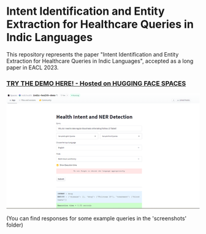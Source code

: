 # Intent Identification and Entity Extraction for Healthcare Queries in Indic Languages

This repository represents the paper "Intent Identification and Entity Extraction for Healthcare Queries in Indic Languages", accepted as a long paper in EACL 2023.

### **[TRY THE DEMO HERE! - Hosted on HUGGING FACE SPACES](https://huggingface.co/spaces/indichealth/indic-health-demo)**


![Demo](./screenshots/english_query_1.png)

(You can find responses for some example queries in the 'screenshots' folder)



         
